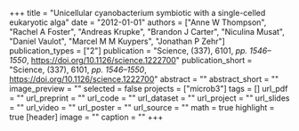 +++
title = "Unicellular cyanobacterium symbiotic with a single-celled eukaryotic alga"
date = "2012-01-01"
authors = ["Anne W Thompson", "Rachel A Foster", "Andreas Krupke", "Brandon J Carter", "Niculina Musat", "Daniel Vaulot", "Marcel M M Kuypers", "Jonathan P Zehr"]
publication_types = ["2"]
publication = "Science, (337), 6101, _pp. 1546–1550_, https://doi.org/10.1126/science.1222700"
publication_short = "Science, (337), 6101, _pp. 1546–1550_, https://doi.org/10.1126/science.1222700"
abstract = ""
abstract_short = ""
image_preview = ""
selected = false
projects = ["microb3"]
tags = []
url_pdf = ""
url_preprint = ""
url_code = ""
url_dataset = ""
url_project = ""
url_slides = ""
url_video = ""
url_poster = ""
url_source = ""
math = true
highlight = true
[header]
image = ""
caption = ""
+++
